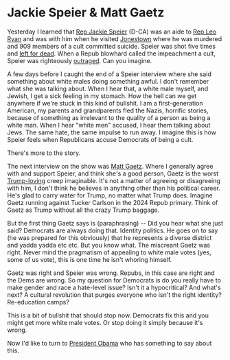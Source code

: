 # Jackie Speier & Matt Gaetz
Yesterday I learned that <a href="https://en.wikipedia.org/wiki/Jackie_Speier">Rep Jackie Speier</a> (D-CA) was an aide to <a href="https://en.wikipedia.org/wiki/Leo_Ryan">Rep Leo Ryan</a> and was with him when he visited <a href="https://en.wikipedia.org/wiki/Jonestown">Jonestown</a> where he was murdered and 909 members of a cult committed suicide. Speier was shot five times and <a href="https://www.rollcall.com/news/jonestown-murders-jackie-speier-37-years">left for dead</a>. When a Repub blowhard called the impeachment a cult, Speier was righteously <a href="https://thehill.com/homenews/house/468298-congresswoman-who-survived-jonestown-blasts-nunes-for-calling-impeachment">outraged</a>. Can you imagine. 

A few days before I caught the end of a Speier interview where she said something about white males doing something awful. I don't remember what she was talking about. When I hear that, a white male myself, and Jewish, I get a sick feeling in my stomach. How the hell can we get anywhere if we're stuck in this kind of bullshit. I am a first-generation American, my parents and grandparents fled the Nazis, horrific stories, because of something as irrelevant to the quality of a person as being a white man. When I hear "white men" accused, I hear them talking about Jews. The same hate, the same impulse to run away. I imagine this is how Speier feels when Republicans accuse Democrats of being a cult. 

There's more to the story.

The next interview on the show was <a href="https://en.wikipedia.org/wiki/Matt_Gaetz">Matt Gaetz</a>. Where I generally agree with and support Speier, and think she's a good person, Gaetz is the worst <a href="http://scripting.com/images/2019/11/01/gaetzAndTrump.png">Trump-loving</a> creep imaginable. It's not a matter of agreeing or disagreeing with him, I don't think he believes in anything other than his political career. He's glad to carry water for Trump, no matter what Trump does. Imagine Gaetz running against Tucker Carlson in the 2024 Repub primary. Think of Gaetz as Trump without all the crazy Trump baggage.

But the first thing Gaetz says is (paraphrasing) -- Did you hear what she just said? Democrats are always doing that. Identity politics. He goes on to say (he was prepared for this obviously) that he represents a diverse district and yadda yadda etc etc. But you know what. The miscreant Gaetz was right. Never mind the pragmatism of appealing to white male votes (yes, some of us vote), this is one time he isn't whoring himself. 

Gaetz was right and Speier was wrong. Repubs, in this case are right and the Dems are wrong. So my question for Democrats is do you really have to make gender and race a hate-level issue? Isn't it a hypocritical? And what's next? A cultural revolution that purges everyone who isn't the right identity? Re-education camps? 

This is a bit of bullshit that should stop now. Democrats fix this and you might get more white male votes. Or stop doing it simply because it's wrong. 

Now I'd like to turn to <a href="https://www.youtube.com/watch?v=qaHLd8de6nM">President Obama</a> who has something to say about this. 


